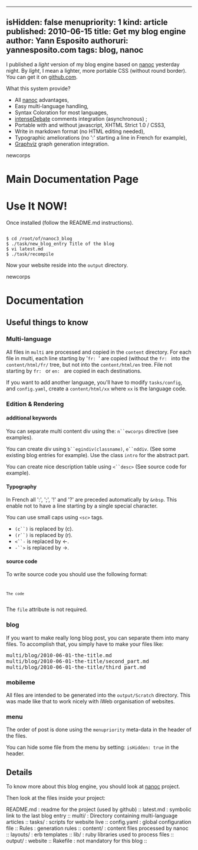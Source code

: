 -----
isHidden:       false
menupriority:   1
kind:           article
published: 2010-06-15
title: Get my blog engine
author: Yann Esposito
authoruri: yannesposito.com
tags:  blog, nanoc
-----

I published a *light* version of my blog engine based on [nanoc](http://nanoc.stoneship.org) yesterday night. By *light*, I mean a lighter, more portable CSS (without round border).
You can get it on [github.com](http://github.com/yogsototh/nanoc3_blog).

What this system provide?

* All [nanoc](http://nanoc.stoneship.org) advantages,
* Easy multi-language handling,
* Syntax Coloration for most languages,
* [intenseDebate](http://intensedebate.org) comments integration (asynchronous) ;
* Portable with and without javascript, XHTML Strict 1.0 / CSS3,
* Write in markdown format (no HTML editing needed),
* Typographic ameliorations (no ':' starting a line in French for example),
* [Graphviz](http://graphviz.org) graph generation integration.

newcorps

# Main Documentation Page

# Use It NOW!

Once installed (follow the README.md instructions).

<code class="zsh">
$ cd /root/of/nanoc3_blog
$ ./task/new_blog_entry Title of the blog
$ vi latest.md
$ ./task/recompile
</code></pre>

Now your website reside into the `output` directory.

newcorps

# Documentation

## Useful things to know

### Multi-language

All files in `multi` are processed and copied in the `content` directory.
For each file in multi, each line starting by '`fr: `' are copied (without the `fr: ` into the `content/html/fr/` tree, but not into the `content/html/en` tree. File not starting by `fr: ` or `en: ` are copied in each destinations.

If you want to add another language, you'll have to modify `tasks/config`, and `config.yaml`, create a `content/html/xx` where `xx` is the language code.

### Edition & Rendering

#### additional keywords

You can separate multi content div using the: `n``ewcorps` directive (see examples).

You can create div using `b``egindiv(classname)`, `e``nddiv`. (See some existing blog entries for example). Use the class `intro` for the abstract part.

You can create nice description table using `<``desc>` (See source code for example).

#### Typography

In French all ':', ';', '!' and '?' are preceded automatically by `&nbsp`. This enable not to have a line starting by a single special character.

You can use small caps using `<sc>` tags. 

* `(c``)` is replaced by (c).
* `(r``)` is replaced by (r).
* `<``-` is replaced by <-.
* `-``>` is replaced by ->.

#### source code

To write source code you should use the following format:

<code class="html">
<code class="ruby" file="filename.rb">
The code
</cOde>
</code></pre>

The `file` attribute is not required.

### blog

If you want to make really long blog post, you can separate them into many files. To accomplish that, you simply have to make your files like:

<pre class="twilight">
multi/blog/2010-06-01-the-title.md
multi/blog/2010-06-01-the-title/second_part.md
multi/blog/2010-06-01-the-title/third_part.md
</pre>

### mobileme

All files are intended to be generated into the `output/Scratch` directory.
This was made like that to work nicely with iWeb organisation of websites.

### menu

The order of post is done using the `menupriority` meta-data in the header of the files.

You can hide some file from the menu by setting: `isHidden: true` in the header.

## Details

To know more about this blog engine, you should look at
[nanoc](http://nanoc.stoneship.org) project.

Then look at the files inside your project:

<desc>
README.md   : readme for the project (used by github) ::
latest.md   : symbolic link to the last blog entry ::
multi/      : Directory containing multi-language articles ::
tasks/      : scripts for website live ::
config.yaml : global configuration file ::
Rules       : generation rules ::
content/    : content files processed by nanoc ::
layouts/    : erb templates ::
lib/        : ruby libraries used to process files ::
output/     : website ::
Rakefile    : not mandatory for this blog ::
</desc>
